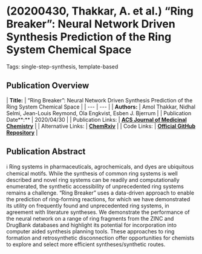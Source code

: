 # (20200430, Thakkar, A. et al.) “Ring Breaker”: Neural Network Driven Synthesis Prediction of the Ring System Chemical Space

Tags: single-step-synthesis, template-based

## Publication Overview

| **Title:**  | “Ring Breaker”: Neural Network Driven Synthesis Prediction of the Ring System
Chemical Space |
| --- | --- |
| **Authors:**  | Amol Thakkar, Nidhal Selmi, Jean-Louis Reymond, Ola Engkvist, Esben J. Bjerrum |
| Publication Date**:**  | 2020/04/30 |
| Publication Links: | [**ACS Journal of Medicinal Chemistry**](https://pubs.acs.org/doi/10.1021/acs.jmedchem.9b01919) |
| Alternative Links: | [**ChemRxiv**](https://chemrxiv.org/engage/chemrxiv/article-details/60c74a97702a9b4a6d18b2a8) |
| Code Links: | [**Official GitHub Repository**](https://github.com/reymond-group/RingBreaker) |

## Publication Abstract

<aside>
ℹ️ Ring systems in pharmaceuticals, agrochemicals, and dyes are ubiquitous chemical motifs. While the synthesis of common ring systems is well described and novel ring systems can be readily and computationally enumerated, the synthetic accessibility of unprecedented ring systems remains a challenge. “Ring Breaker” uses a data-driven approach to enable the prediction of ring-forming reactions, for which we have demonstrated its utility on frequently found and unprecedented ring systems, in agreement with literature syntheses. We demonstrate the performance of the neural network on a range of ring fragments from the ZINC and DrugBank databases and highlight its potential for incorporation into computer aided synthesis planning tools. These approaches to ring formation and retrosynthetic disconnection offer opportunities for chemists to explore and select more efficient syntheses/synthetic routes.

</aside>